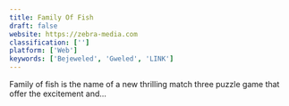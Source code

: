 ```yaml
---
title: Family Of Fish
draft: false 
website: https://zebra-media.com
classification: ['']
platform: ['Web']
keywords: ['Bejeweled', 'Gweled', 'LINK']
---
```

Family of fish is the name of a new thrilling match three puzzle game that offer the excitement and...